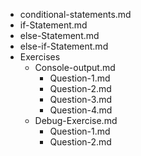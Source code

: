 - conditional-statements.md
- if-Statement.md
- else-Statement.md
- else-if-Statement.md
- Exercises
    - Console-output.md
        - Question-1.md
        - Question-2.md
        - Question-3.md
        - Question-4.md
    - Debug-Exercise.md
        - Question-1.md
        - Question-2.md
